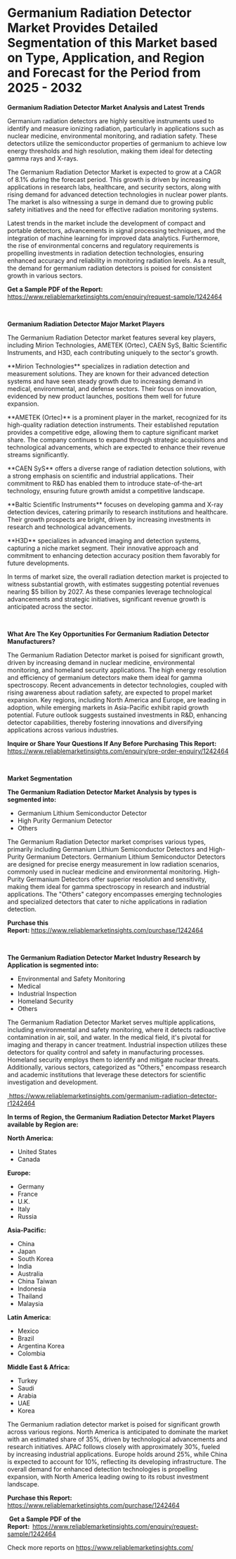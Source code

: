 <p><h1>Germanium Radiation Detector Market Provides Detailed Segmentation of this Market based on Type, Application, and Region and Forecast for the Period from 2025 - 2032</h1></p><p><strong>Germanium Radiation Detector Market Analysis and Latest Trends</strong></p>
<p><p>Germanium radiation detectors are highly sensitive instruments used to identify and measure ionizing radiation, particularly in applications such as nuclear medicine, environmental monitoring, and radiation safety. These detectors utilize the semiconductor properties of germanium to achieve low energy thresholds and high resolution, making them ideal for detecting gamma rays and X-rays.</p><p>The Germanium Radiation Detector Market is expected to grow at a CAGR of 8.1% during the forecast period. This growth is driven by increasing applications in research labs, healthcare, and security sectors, along with rising demand for advanced detection technologies in nuclear power plants. The market is also witnessing a surge in demand due to growing public safety initiatives and the need for effective radiation monitoring systems. </p><p>Latest trends in the market include the development of compact and portable detectors, advancements in signal processing techniques, and the integration of machine learning for improved data analytics. Furthermore, the rise of environmental concerns and regulatory requirements is propelling investments in radiation detection technologies, ensuring enhanced accuracy and reliability in monitoring radiation levels. As a result, the demand for germanium radiation detectors is poised for consistent growth in various sectors.</p></p>
<p><strong>Get a Sample PDF of the Report:&nbsp;</strong> <a href="https://www.reliablemarketinsights.com/enquiry/request-sample/1242464?utm_campaign=1166&utm_medium=2&utm_source=Github&utm_content=ia&utm_term=11022025&utm_id=germanium-radiation-detector">https://www.reliablemarketinsights.com/enquiry/request-sample/1242464</a></p>
<p>&nbsp;</p>
<p><strong>Germanium Radiation Detector Major Market Players</strong></p>
<p><p>The Germanium Radiation Detector market features several key players, including Mirion Technologies, AMETEK (Ortec), CAEN SyS, Baltic Scientific Instruments, and H3D, each contributing uniquely to the sector's growth.</p><p>**Mirion Technologies** specializes in radiation detection and measurement solutions. They are known for their advanced detection systems and have seen steady growth due to increasing demand in medical, environmental, and defense sectors. Their focus on innovation, evidenced by new product launches, positions them well for future expansion.</p><p>**AMETEK (Ortec)** is a prominent player in the market, recognized for its high-quality radiation detection instruments. Their established reputation provides a competitive edge, allowing them to capture significant market share. The company continues to expand through strategic acquisitions and technological advancements, which are expected to enhance their revenue streams significantly.</p><p>**CAEN SyS** offers a diverse range of radiation detection solutions, with a strong emphasis on scientific and industrial applications. Their commitment to R&D has enabled them to introduce state-of-the-art technology, ensuring future growth amidst a competitive landscape.</p><p>**Baltic Scientific Instruments** focuses on developing gamma and X-ray detection devices, catering primarily to research institutions and healthcare. Their growth prospects are bright, driven by increasing investments in research and technological advancements.</p><p>**H3D** specializes in advanced imaging and detection systems, capturing a niche market segment. Their innovative approach and commitment to enhancing detection accuracy position them favorably for future developments.</p><p>In terms of market size, the overall radiation detection market is projected to witness substantial growth, with estimates suggesting potential revenues nearing $5 billion by 2027. As these companies leverage technological advancements and strategic initiatives, significant revenue growth is anticipated across the sector.</p></p>
<p>&nbsp;</p>
<p><strong>What Are The Key Opportunities For Germanium Radiation Detector Manufacturers?</strong></p>
<p><p>The Germanium Radiation Detector market is poised for significant growth, driven by increasing demand in nuclear medicine, environmental monitoring, and homeland security applications. The high energy resolution and efficiency of germanium detectors make them ideal for gamma spectroscopy. Recent advancements in detector technologies, coupled with rising awareness about radiation safety, are expected to propel market expansion. Key regions, including North America and Europe, are leading in adoption, while emerging markets in Asia-Pacific exhibit rapid growth potential. Future outlook suggests sustained investments in R&D, enhancing detector capabilities, thereby fostering innovations and diversifying applications across various industries.</p></p>
<p><strong>Inquire or Share Your Questions If Any Before Purchasing This Report:</strong> <a href="https://www.reliablemarketinsights.com/enquiry/pre-order-enquiry/1242464?utm_campaign=1166&utm_medium=2&utm_source=Github&utm_content=ia&utm_term=11022025&utm_id=germanium-radiation-detector">https://www.reliablemarketinsights.com/enquiry/pre-order-enquiry/1242464</a></p>
<p>&nbsp;</p>
<p><strong>Market Segmentation</strong></p>
<p><strong>The Germanium Radiation Detector Market Analysis by types is segmented into:</strong></p>
<p><ul><li>Germanium Lithium Semiconductor Detector</li><li>High Purity Germanium Detector</li><li>Others</li></ul></p>
<p><p>The Germanium Radiation Detector market comprises various types, primarily including Germanium Lithium Semiconductor Detectors and High-Purity Germanium Detectors. Germanium Lithium Semiconductor Detectors are designed for precise energy measurement in low radiation scenarios, commonly used in nuclear medicine and environmental monitoring. High-Purity Germanium Detectors offer superior resolution and sensitivity, making them ideal for gamma spectroscopy in research and industrial applications. The "Others" category encompasses emerging technologies and specialized detectors that cater to niche applications in radiation detection.</p></p>
<p><strong>Purchase this Report:&nbsp;</strong><a href="https://www.reliablemarketinsights.com/purchase/1242464?utm_campaign=1166&utm_medium=2&utm_source=Github&utm_content=ia&utm_term=11022025&utm_id=germanium-radiation-detector">https://www.reliablemarketinsights.com/purchase/1242464</a></p>
<p>&nbsp;</p>
<p><strong>The Germanium Radiation Detector Market Industry Research by Application is segmented into:</strong></p>
<p><ul><li>Environmental and Safety Monitoring</li><li>Medical</li><li>Industrial Inspection</li><li>Homeland Security</li><li>Others</li></ul></p>
<p><p>The Germanium Radiation Detector Market serves multiple applications, including environmental and safety monitoring, where it detects radioactive contamination in air, soil, and water. In the medical field, it's pivotal for imaging and therapy in cancer treatment. Industrial inspection utilizes these detectors for quality control and safety in manufacturing processes. Homeland security employs them to identify and mitigate nuclear threats. Additionally, various sectors, categorized as "Others," encompass research and academic institutions that leverage these detectors for scientific investigation and development.</p></p>
<p><a href="https://www.reliablemarketinsights.com/germanium-radiation-detector-r1242464?utm_campaign=1166&utm_medium=2&utm_source=Github&utm_content=ia&utm_term=11022025&utm_id=germanium-radiation-detector">&nbsp;https://www.reliablemarketinsights.com/germanium-radiation-detector-r1242464</a></p>
<p><strong>In terms of Region, the Germanium Radiation Detector Market Players available by Region are:</strong></p>
<p>
    <p> <strong> North America: </strong>
        <ul>
            <li>United States</li>
            <li>Canada</li>
        </ul>
        </p> 
    <p> <strong> Europe: </strong>
        <ul>
            <li>Germany</li>
            <li>France</li>
            <li>U.K.</li>
            <li>Italy</li>
            <li>Russia</li>
        </ul>
        </p> 
    <p> <strong> Asia-Pacific: </strong>
        <ul>
            <li>China</li>
            <li>Japan</li>
            <li>South Korea</li>
            <li>India</li>
            <li>Australia</li>
            <li>China Taiwan</li>
            <li>Indonesia</li>
            <li>Thailand</li>
            <li>Malaysia</li>
        </ul>
        </p> 
    <p> <strong> Latin America: </strong>
        <ul>
            <li>Mexico</li>
            <li>Brazil</li>
            <li>Argentina Korea</li>
            <li>Colombia</li>
        </ul>
        </p> 
    <p> <strong> Middle East & Africa: </strong>
        <ul>
            <li>Turkey</li>
            <li>Saudi</li>
            <li>Arabia</li>
            <li>UAE</li>
            <li>Korea</li>
        </ul>
    </p>
    </p>
<p><p>The Germanium radiation detector market is poised for significant growth across various regions. North America is anticipated to dominate the market with an estimated share of 35%, driven by technological advancements and research initiatives. APAC follows closely with approximately 30%, fueled by increasing industrial applications. Europe holds around 25%, while China is expected to account for 10%, reflecting its developing infrastructure. The overall demand for enhanced detection technologies is propelling expansion, with North America leading owing to its robust investment landscape.</p></p>
<p><strong>Purchase this Report: </strong><a href="https://www.reliablemarketinsights.com/purchase/1242464?utm_campaign=1166&utm_medium=2&utm_source=Github&utm_content=ia&utm_term=11022025&utm_id=germanium-radiation-detector">https://www.reliablemarketinsights.com/purchase/1242464</a></p>
<p>&nbsp;<strong>Get a Sample PDF of the Report:&nbsp;&nbsp;</strong><a href="https://www.reliablemarketinsights.com/enquiry/request-sample/1242464?utm_campaign=1166&utm_medium=2&utm_source=Github&utm_content=ia&utm_term=11022025&utm_id=germanium-radiation-detector">https://www.reliablemarketinsights.com/enquiry/request-sample/1242464</a></p>
<p><strong></strong></p>
<p>Check more reports on <a href="https://www.reliablemarketinsights.com/?utm_campaign=1166&utm_medium=2&utm_source=Github&utm_content=ia&utm_term=11022025&utm_id=germanium-radiation-detector">https://www.reliablemarketinsights.com/</a></p>
